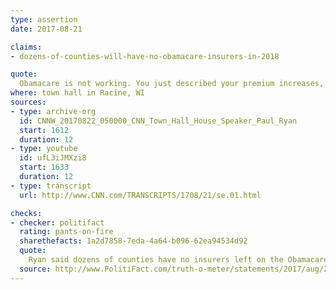 ```yaml
---
type: assertion
date: 2017-08-21

claims:
- dozens-of-counties-will-have-no-obamacare-insurers-in-2018

quote:
  Obamacare is not working. You just described your premium increases, your deductible increases. A third of the counties in Wisconsin are down to one insurer right here. We've got dozens of counties around America that have zero insurers left.
where: town hall in Racine, WI
sources:
- type: archive-org
  id: CNNW_20170822_050000_CNN_Town_Hall_House_Speaker_Paul_Ryan
  start: 1612
  duration: 12
- type: youtube
  id: ufL3iJMXzi8
  start: 1633
  duration: 12
- type: transcript
  url: http://www.CNN.com/TRANSCRIPTS/1708/21/se.01.html

checks:
- checker: politifact
  rating: pants-on-fire
  sharethefacts: 1a2d7858-7eda-4a64-b096-62ea94534d92
  quote:
    Ryan said dozens of counties have no insurers left on the Obamacare exchanges. The day he said that, there was only one such county. Less than a week before he said that, there were two counties. His office acknowledged that he misspoke.
  source: http://www.PolitiFact.com/truth-o-meter/statements/2017/aug/24/paul-ryan/ryan-way-obamacare-county-insurance-stat-cnn-town-/
---
```

